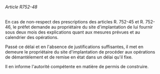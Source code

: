 ###### Article R752-48

En cas de non-respect des prescriptions des articles R. 752-45 et R. 752-46, le préfet demande au propriétaire du site d'implantation de lui fournir sous deux mois des explications quant aux mesures prévues et au calendrier des opérations.

Passé ce délai et en l'absence de justifications suffisantes, il met en demeure le propriétaire du site d'implantation de procéder aux opérations de démantèlement et de remise en état dans un délai qu'il fixe.

Il en informe l'autorité compétente en matière de permis de construire.


